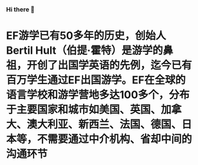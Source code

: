 ### Hi there 👋

<!--
**1120sunganggmaild/1120sunganggmaild** is a ✨ _special_ ✨ repository because its `README.md` (this file) appears on your GitHub profile.

Here are some ideas to get you started:

- 🔭 I’m currently working on ...
- 🌱 I’m currently learning ...
- 👯 I’m looking to collaborate on ...
- 🤔 I’m looking for help with ...
- 💬 Ask me about ...
- 📫 How to reach me: ...
- 😄 Pronouns: ...
- ⚡ Fun fact: ...
-->
# EF游学已有50多年的历史，创始人Bertil Hult（伯提·霍特）是游学的鼻祖，开创了出国学英语的先例，迄今已有百万学生通过EF出国游学。EF在全球的语言学校和游学营地多达100多个，分布于主要国家和城市如美国、英国、加拿大、澳大利亚、新西兰、法国、德国、日本等，不需要通过中介机构、省却中间的沟通环节
